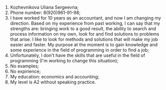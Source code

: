 1. Kozhevnikova Uliana Sergeevna;
2. Phone number: 8(920)961-91-98;
3. I have worked for 10 years as an accountant, and now I am changing my direction. Based on my experience from past working, I can say that my strengths are: bringing work to a good result, the ability to search and process information on my own, look for and find solutions to problems that arise. I like to look for methods and solutions that will make my job easier and faster. My purpose at the moment is to gain knowledge and some experience in the field of programming in order to find a job;
4. Unfortunately, I don't have the skills that are useful in the field of programming (I'm working to change this situation);
5. No examples;
6. No expirience;
7. My education: economics and accounting;
8. My level is A2 without speaking practice.
